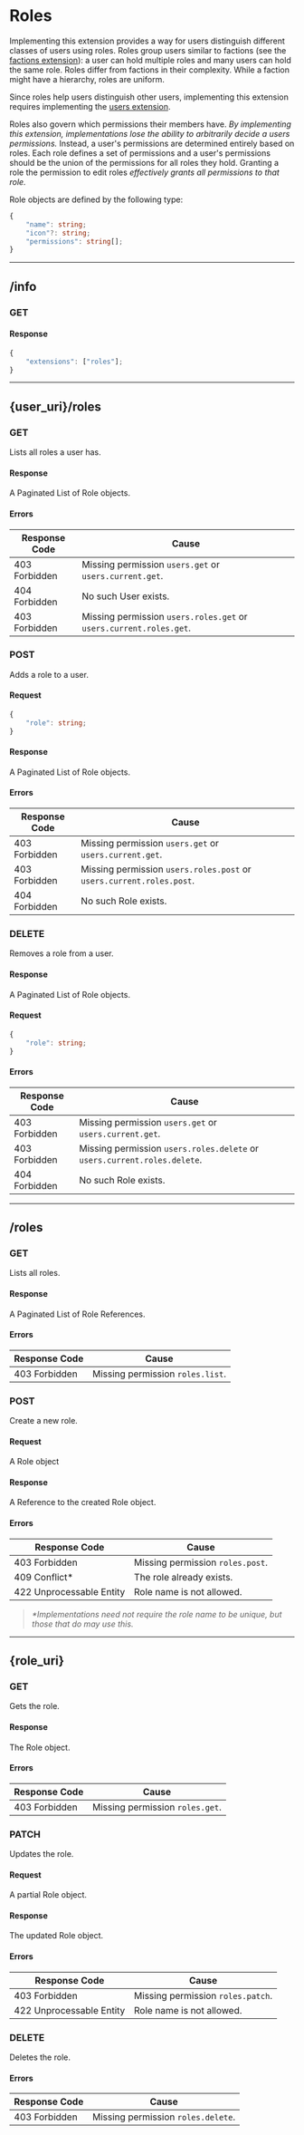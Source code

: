 Roles
=====
Implementing this extension provides a way for users distinguish different classes of users using roles.
Roles group users similar to factions (see the [factions extension](./factions.md)): a user can hold multiple roles and many users can hold the same role.
Roles differ from factions in their complexity.
While a faction might have a hierarchy, roles are uniform.

Since roles help users distinguish other users, implementing this extension requires implementing the [users extension](./users.md).

Roles also govern which permissions their members have.
*By implementing this extension, implementations lose the ability to arbitrarily decide a users permissions.*
Instead, a user's permissions are determined entirely based on roles.
Each role defines a set of permissions and a user's permissions should be the union of the permissions for all roles they hold.
Granting a role the permission to edit roles *effectively grants all permissions to that role.*

Role objects are defined by the following type:
```typescript
{
	"name": string;
	"icon"?: string;
	"permissions": string[];
}
```

--------------------------------------------------------------------------------

## /info
### GET
#### Response
```typescript
{
	"extensions": ["roles"];
}
```

--------------------------------------------------------------------------------

## {user_uri}/roles
### GET
Lists all roles a user has.
#### Response
A Paginated List of Role objects.
#### Errors
| Response Code | Cause                                                              |
|---------------|--------------------------------------------------------------------|
| 403 Forbidden | Missing permission `users.get` or `users.current.get`.             |
| 404 Forbidden | No such User exists.                                               |
| 403 Forbidden | Missing permission `users.roles.get` or `users.current.roles.get`. |

### POST
Adds a role to a user.
#### Request
```typescript
{
	"role": string;
}
```
#### Response
A Paginated List of Role objects.
#### Errors
| Response Code | Cause                                                                |
|---------------|----------------------------------------------------------------------|
| 403 Forbidden | Missing permission `users.get` or `users.current.get`.               |
| 403 Forbidden | Missing permission `users.roles.post` or `users.current.roles.post`. |
| 404 Forbidden | No such Role exists.                                                 |

### DELETE
Removes a role from a user.
#### Response
A Paginated List of Role objects.
#### Request
```typescript
{
	"role": string;
}
```
#### Errors
| Response Code | Cause                                                                    |
|---------------|--------------------------------------------------------------------------|
| 403 Forbidden | Missing permission `users.get` or `users.current.get`.                   |
| 403 Forbidden | Missing permission `users.roles.delete` or `users.current.roles.delete`. |
| 404 Forbidden | No such Role exists.                                                     |

--------------------------------------------------------------------------------

## /roles
### GET
Lists all roles.
#### Response
A Paginated List of Role References.
#### Errors
| Response Code | Cause                            |
|---------------|----------------------------------|
| 403 Forbidden | Missing permission `roles.list`. |

### POST
Create a new role.
#### Request
A Role object
#### Response
A Reference to the created Role object.
#### Errors
| Response Code            | Cause                            |
|--------------------------|----------------------------------|
| 403 Forbidden            | Missing permission `roles.post`. |
| 409 Conflict*            | The role already exists.         |
| 422 Unprocessable Entity | Role name is not allowed.        |

> *\*Implementations need not require the role name to be unique, but those that do may use this.*

--------------------------------------------------------------------------------

## {role_uri}
### GET
Gets the role.
#### Response
The Role object.
#### Errors
| Response Code | Cause                           |
|---------------|---------------------------------|
| 403 Forbidden | Missing permission `roles.get`. |

### PATCH
Updates the role.
#### Request
A partial Role object.
#### Response
The updated Role object.
#### Errors
| Response Code            | Cause                             |
|--------------------------|-----------------------------------|
| 403 Forbidden            | Missing permission `roles.patch`. |
| 422 Unprocessable Entity | Role name is not allowed.         |

### DELETE
Deletes the role.
#### Errors
| Response Code | Cause                              |
|---------------|------------------------------------|
| 403 Forbidden | Missing permission `roles.delete`. |
